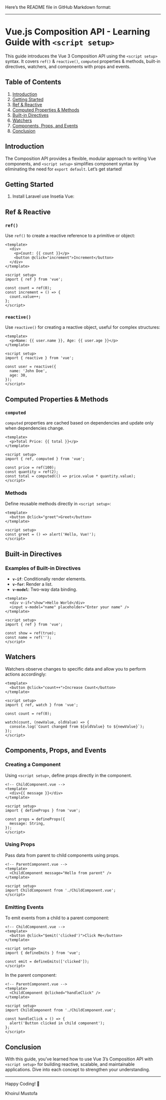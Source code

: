 Here’s the README file in GitHub Markdown format:

---

# Vue.js Composition API - Learning Guide with `<script setup>`

This guide introduces the Vue 3 Composition API using the `<script setup>` syntax. It covers `ref()` & `reactive()`, `computed` properties & methods, built-in directives, watchers, and components with props and events.

## Table of Contents

1. [Introduction](#introduction)
2. [Getting Started](#getting-started)
3. [Ref & Reactive](#ref--reactive)
4. [Computed Properties & Methods](#computed-properties--methods)
5. [Built-in Directives](#built-in-directives)
6. [Watchers](#watchers)
7. [Components, Props, and Events](#components-props-and-events)
8. [Conclusion](#conclusion)

## Introduction

The Composition API provides a flexible, modular approach to writing Vue components, and `<script setup>` simplifies component syntax by eliminating the need for `export default`. Let’s get started!

## Getting Started

1. Install Laravel use Insetia Vue:


## Ref & Reactive

### `ref()`

Use `ref()` to create a reactive reference to a primitive or object:

```vue
<template>
  <div>
    <p>Count: {{ count }}</p>
    <button @click="increment">Increment</button>
  </div>
</template>

<script setup>
import { ref } from 'vue';

const count = ref(0);
const increment = () => {
  count.value++;
};
</script>
```

### `reactive()`

Use `reactive()` for creating a reactive object, useful for complex structures:

```vue
<template>
  <p>Name: {{ user.name }}, Age: {{ user.age }}</p>
</template>

<script setup>
import { reactive } from 'vue';

const user = reactive({
  name: 'John Doe',
  age: 30,
});
</script>
```

## Computed Properties & Methods

### `computed`

`computed` properties are cached based on dependencies and update only when dependencies change.

```vue
<template>
  <p>Total Price: {{ total }}</p>
</template>

<script setup>
import { ref, computed } from 'vue';

const price = ref(100);
const quantity = ref(2);
const total = computed(() => price.value * quantity.value);
</script>
```

### Methods

Define reusable methods directly in `<script setup>`:

```vue
<template>
  <button @click="greet">Greet</button>
</template>

<script setup>
const greet = () => alert('Hello, Vue!');
</script>
```

## Built-in Directives

### Examples of Built-in Directives

- **`v-if`**: Conditionally render elements.
- **`v-for`**: Render a list.
- **`v-model`**: Two-way data binding.

```vue
<template>
  <div v-if="show">Hello World</div>
  <input v-model="name" placeholder="Enter your name" />
</template>

<script setup>
import { ref } from 'vue';

const show = ref(true);
const name = ref('');
</script>
```

## Watchers

Watchers observe changes to specific data and allow you to perform actions accordingly:

```vue
<template>
  <button @click="count++">Increase Count</button>
</template>

<script setup>
import { ref, watch } from 'vue';

const count = ref(0);

watch(count, (newValue, oldValue) => {
  console.log(`Count changed from ${oldValue} to ${newValue}`);
});
</script>
```

## Components, Props, and Events

### Creating a Component

Using `<script setup>`, define props directly in the component.

```vue
<!-- ChildComponent.vue -->
<template>
  <div>{{ message }}</div>
</template>

<script setup>
import { defineProps } from 'vue';

const props = defineProps({
  message: String,
});
</script>
```

### Using Props

Pass data from parent to child components using props.

```vue
<!-- ParentComponent.vue -->
<template>
  <ChildComponent message="Hello from parent" />
</template>

<script setup>
import ChildComponent from './ChildComponent.vue';
</script>
```

### Emitting Events

To emit events from a child to a parent component:

```vue
<!-- ChildComponent.vue -->
<template>
  <button @click="$emit('clicked')">Click Me</button>
</template>

<script setup>
import { defineEmits } from 'vue';

const emit = defineEmits(['clicked']);
</script>
```

In the parent component:

```vue
<!-- ParentComponent.vue -->
<template>
  <ChildComponent @clicked="handleClick" />
</template>

<script setup>
import ChildComponent from './ChildComponent.vue';

const handleClick = () => {
  alert('Button clicked in child component');
};
</script>
```

## Conclusion

With this guide, you’ve learned how to use Vue 3’s Composition API with `<script setup>` for building reactive, scalable, and maintainable applications. Dive into each concept to strengthen your understanding.

--- 

Happy Coding! 🎉

Khoirul Mustofa